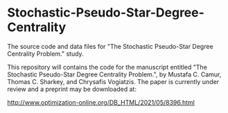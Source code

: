 # Stochastic-Pseudo-Star-Degree-Centrality
The source code and data files for "The Stochastic Pseudo-Star Degree Centrality Problem." study.

This repository will contains the code for the manuscript entitled "The Stochastic Pseudo-Star Degree Centrality Problem.", by Mustafa C. Camur, Thomas C. Sharkey, and Chrysafis Vogiatzis. The paper is currently under review and a preprint may be downloaded at:

http://www.optimization-online.org/DB_HTML/2021/05/8396.html
